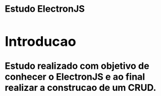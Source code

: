 <div id="teste" style="color: #000;">
  <h1>Estudo ElectronJS<h1>

  <section>
    <h2>Introducao</h2>
    <p>
    Estudo realizado com objetivo de conhecer o ElectronJS e ao final realizar a construcao de um CRUD.
    </p>
  </section>
</div>
